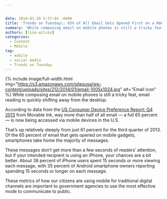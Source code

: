 ```yaml
---


date: 2014-01-28 5:37:44 -0400
title: 'Trends on Tuesday\: 65% of All Email Gets Opened First on a Mobile Device'
summary: 'While composing email on mobile phones is still a tricky feat, email reading is quickly shifting away from the desktop. According to data from the&nbsp;US Consumer Device Preference Report\: Q4 2013&nbsp;from Movable Ink, way more than half of all email &mdash; a full 65 percent &mdash; is now being accessed via'
authors: [lisa-wilcox]
categories:
  - Content
  - Mobile
tag:
  - mobile
  - social media
  - Trends on Tuesday
---
```


{% include image/full-width.html img="https://s3.amazonaws.com/sitesusa/wp-content/uploads/sites/212/2014/01/email-1005x1024.jpg" alt="Email icon" %}
While composing email on mobile phones is still a tricky feat, email reading is quickly shifting away from the desktop.

According to data from the [US Consumer Device Preference Report: Q4 2013](https://movableink.com/downloads/us_consumer_device_preference_report_Q42013) from Movable Ink, way more than half of all email — a full 65 percent — is now being accessed via mobile devices in the U.S.

That’s up relatively steeply from just 61 percent for the third quarter of 2013. Of the 65 percent of email that gets opened on mobile gadgets, smartphones take home the majority of messages.

These messages don’t get more than a few seconds of readers’ attention, but if your intended recipient is using an iPhone, your chances are a bit better. About 38 percent of iPhone users spent 15 seconds or more viewing each message, with 35 percent of Android smartphone owners reporting spending 15 seconds or longer on each message.

These metrics of how our citizens are using mobile for traditional digital channels are important to government agencies to use the most effective mode to communicate to public.